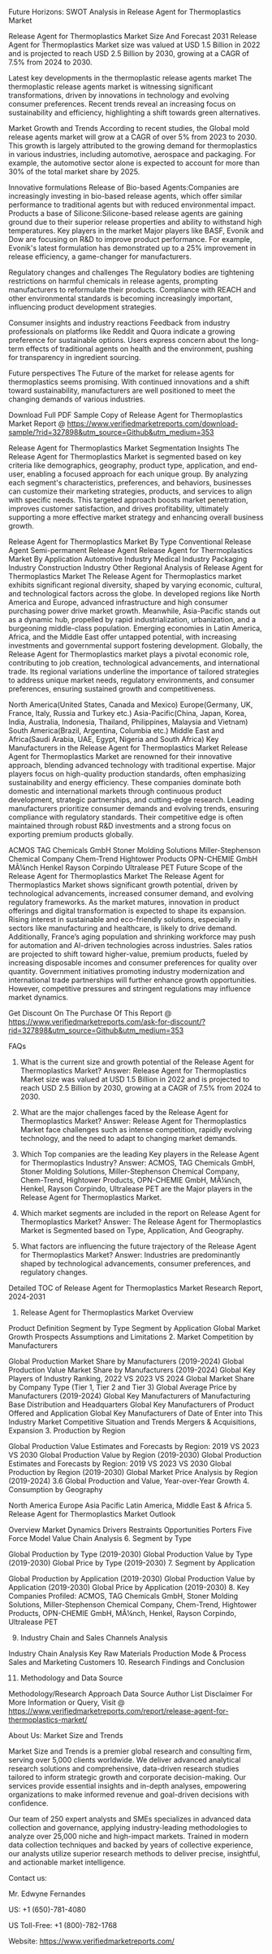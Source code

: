 Future Horizons: SWOT Analysis in Release Agent for Thermoplastics Market


Release Agent for Thermoplastics Market Size And Forecast 2031
Release Agent for Thermoplastics Market size was valued at USD 1.5 Billion in 2022 and is projected to reach USD 2.5 Billion by 2030, growing at a CAGR of 7.5% from 2024 to 2030.

Latest key developments in the thermoplastic release agents market
The thermoplastic release agents market is witnessing significant transformations, driven by innovations in technology and evolving consumer preferences. Recent trends reveal an increasing focus on sustainability and efficiency, highlighting a shift towards green alternatives.

Market Growth and Trends
According to recent studies, the Global mold release agents market will grow at a CAGR of over 5% from 2023 to 2030. This growth is largely attributed to the growing demand for thermoplastics in various industries, including automotive, aerospace and packaging. For example, the automotive sector alone is expected to account for more than 30% of the total market share by 2025.

Innovative formulations
Release of Bio-based Agents:Companies are increasingly investing in bio-based release agents, which offer similar performance to traditional agents but with reduced environmental impact.
Products a base of Silicone:Silicone-based release agents are gaining ground due to their superior release properties and ability to withstand high temperatures.
Key players in the market
Major players like BASF, Evonik and Dow are focusing on R&D to improve product performance. For example, Evonik's latest formulation has demonstrated up to a 25% improvement in release efficiency, a game-changer for manufacturers.

Regulatory changes and challenges
The Regulatory bodies are tightening restrictions on harmful chemicals in release agents, prompting manufacturers to reformulate their products. Compliance with REACH and other environmental standards is becoming increasingly important, influencing product development strategies.

Consumer insights and industry reactions
Feedback from industry professionals on platforms like Reddit and Quora indicate a growing preference for sustainable options. Users express concern about the long-term effects of traditional agents on health and the environment, pushing for transparency in ingredient sourcing.

Future perspectives
The Future of the market for release agents for thermoplastics seems promising. With continued innovations and a shift toward sustainability, manufacturers are well positioned to meet the changing demands of various industries.

Download Full PDF Sample Copy of Release Agent for Thermoplastics Market Report @ https://www.verifiedmarketreports.com/download-sample/?rid=327898&utm_source=Github&utm_medium=353

Release Agent for Thermoplastics Market Segmentation Insights
The Release Agent for Thermoplastics Market is segmented based on key criteria like demographics, geography, product type, application, and end-user, enabling a focused approach for each unique group. By analyzing each segment's characteristics, preferences, and behaviors, businesses can customize their marketing strategies, products, and services to align with specific needs. This targeted approach boosts market penetration, improves customer satisfaction, and drives profitability, ultimately supporting a more effective market strategy and enhancing overall business growth.

Release Agent for Thermoplastics Market By Type
Conventional Release Agent
Semi-permanent Release Agent
Release Agent for Thermoplastics Market By Application
Automotive Industry
Medical Industry
Packaging Industry
Construction Industry
Other
Regional Analysis of Release Agent for Thermoplastics Market
The Release Agent for Thermoplastics market exhibits significant regional diversity, shaped by varying economic, cultural, and technological factors across the globe. In developed regions like North America and Europe, advanced infrastructure and high consumer purchasing power drive market growth. Meanwhile, Asia-Pacific stands out as a dynamic hub, propelled by rapid industrialization, urbanization, and a burgeoning middle-class population. Emerging economies in Latin America, Africa, and the Middle East offer untapped potential, with increasing investments and governmental support fostering development. Globally, the Release Agent for Thermoplastics market plays a pivotal economic role, contributing to job creation, technological advancements, and international trade. Its regional variations underline the importance of tailored strategies to address unique market needs, regulatory environments, and consumer preferences, ensuring sustained growth and competitiveness.

North America(United States, Canada and Mexico)
Europe(Germany, UK, France, Italy, Russia and Turkey etc.)
Asia-Pacific(China, Japan, Korea, India, Australia, Indonesia, Thailand, Philippines, Malaysia and Vietnam)
South America(Brazil, Argentina, Columbia etc.)
Middle East and Africa(Saudi Arabia, UAE, Egypt, Nigeria and South Africa)
Key Manufacturers in the Release Agent for Thermoplastics Market
Release Agent for Thermoplastics Market are renowned for their innovative approach, blending advanced technology with traditional expertise. Major players focus on high-quality production standards, often emphasizing sustainability and energy efficiency. These companies dominate both domestic and international markets through continuous product development, strategic partnerships, and cutting-edge research. Leading manufacturers prioritize consumer demands and evolving trends, ensuring compliance with regulatory standards. Their competitive edge is often maintained through robust R&D investments and a strong focus on exporting premium products globally.

ACMOS
TAG Chemicals GmbH
Stoner Molding Solutions
Miller-Stephenson Chemical Company
Chem-Trend
Hightower Products
OPN-CHEMIE GmbH
MÃ¼nch
Henkel
Rayson Corpindo
Ultralease PET
Future Scope of the Release Agent for Thermoplastics Market
The Release Agent for Thermoplastics Market shows significant growth potential, driven by technological advancements, increased consumer demand, and evolving regulatory frameworks. As the market matures, innovation in product offerings and digital transformation is expected to shape its expansion. Rising interest in sustainable and eco-friendly solutions, especially in sectors like manufacturing and healthcare, is likely to drive demand. Additionally, France’s aging population and shrinking workforce may push for automation and AI-driven technologies across industries. Sales ratios are projected to shift toward higher-value, premium products, fueled by increasing disposable incomes and consumer preferences for quality over quantity. Government initiatives promoting industry modernization and international trade partnerships will further enhance growth opportunities. However, competitive pressures and stringent regulations may influence market dynamics.

Get Discount On The Purchase Of This Report @ https://www.verifiedmarketreports.com/ask-for-discount/?rid=327898&utm_source=Github&utm_medium=353

FAQs
1. What is the current size and growth potential of the Release Agent for Thermoplastics Market?
Answer: Release Agent for Thermoplastics Market size was valued at USD 1.5 Billion in 2022 and is projected to reach USD 2.5 Billion by 2030, growing at a CAGR of 7.5% from 2024 to 2030.

2. What are the major challenges faced by the Release Agent for Thermoplastics Market?
Answer: Release Agent for Thermoplastics Market face challenges such as intense competition, rapidly evolving technology, and the need to adapt to changing market demands.

3. Which Top companies are the leading Key players in the Release Agent for Thermoplastics Industry?
Answer: ACMOS, TAG Chemicals GmbH, Stoner Molding Solutions, Miller-Stephenson Chemical Company, Chem-Trend, Hightower Products, OPN-CHEMIE GmbH, MÃ¼nch, Henkel, Rayson Corpindo, Ultralease PET are the Major players in the Release Agent for Thermoplastics Market.

4. Which market segments are included in the report on Release Agent for Thermoplastics Market?
Answer: The Release Agent for Thermoplastics Market is Segmented based on Type, Application, And Geography.

5. What factors are influencing the future trajectory of the Release Agent for Thermoplastics Market?
Answer: Industries are predominantly shaped by technological advancements, consumer preferences, and regulatory changes.

Detailed TOC of Release Agent for Thermoplastics Market Research Report, 2024-2031
1. Release Agent for Thermoplastics Market Overview

Product Definition
Segment by Type
Segment by Application
Global Market Growth Prospects
Assumptions and Limitations
2. Market Competition by Manufacturers

Global Production Market Share by Manufacturers (2019-2024)
Global Production Value Market Share by Manufacturers (2019-2024)
Global Key Players of Industry Ranking, 2022 VS 2023 VS 2024
Global Market Share by Company Type (Tier 1, Tier 2 and Tier 3)
Global Average Price by Manufacturers (2019-2024)
Global Key Manufacturers of Manufacturing Base Distribution and Headquarters
Global Key Manufacturers of Product Offered and Application
Global Key Manufacturers of Date of Enter into This Industry
Market Competitive Situation and Trends
Mergers & Acquisitions, Expansion
3. Production by Region

Global Production Value Estimates and Forecasts by Region: 2019 VS 2023 VS 2030
Global Production Value by Region (2019-2030)
Global Production Estimates and Forecasts by Region: 2019 VS 2023 VS 2030
Global Production by Region (2019-2030)
Global Market Price Analysis by Region (2019-2024) 3.6 Global Production and Value, Year-over-Year Growth
4. Consumption by Geography

North America
Europe
Asia Pacific
Latin America, Middle East & Africa
5. Release Agent for Thermoplastics Market Outlook

Overview
Market Dynamics
Drivers
Restraints
Opportunities
Porters Five Force Model
Value Chain Analysis 
6. Segment by Type

Global Production by Type (2019-2030)
Global Production Value by Type (2019-2030)
Global Price by Type (2019-2030)
7. Segment by Application

Global Production by Application (2019-2030)
Global Production Value by Application (2019-2030)
Global Price by Application (2019-2030)
8. Key Companies Profiled: ACMOS, TAG Chemicals GmbH, Stoner Molding Solutions, Miller-Stephenson Chemical Company, Chem-Trend, Hightower Products, OPN-CHEMIE GmbH, MÃ¼nch, Henkel, Rayson Corpindo, Ultralease PET

9. Industry Chain and Sales Channels Analysis

Industry Chain Analysis
Key Raw Materials
Production Mode & Process
Sales and Marketing
Customers
10. Research Findings and Conclusion

11. Methodology and Data Source

Methodology/Research Approach
Data Source
Author List
Disclaimer
For More Information or Query, Visit @ https://www.verifiedmarketreports.com/report/release-agent-for-thermoplastics-market/

About Us: Market Size and Trends

Market Size and Trends is a premier global research and consulting firm, serving over 5,000 clients worldwide. We deliver advanced analytical research solutions and comprehensive, data-driven research studies tailored to inform strategic growth and corporate decision-making. Our services provide essential insights and in-depth analyses, empowering organizations to make informed revenue and goal-driven decisions with confidence.

Our team of 250 expert analysts and SMEs specializes in advanced data collection and governance, applying industry-leading methodologies to analyze over 25,000 niche and high-impact markets. Trained in modern data collection techniques and backed by years of collective experience, our analysts utilize superior research methods to deliver precise, insightful, and actionable market intelligence.

Contact us:

Mr. Edwyne Fernandes

US: +1 (650)-781-4080

US Toll-Free: +1 (800)-782-1768

Website: https://www.verifiedmarketreports.com/

